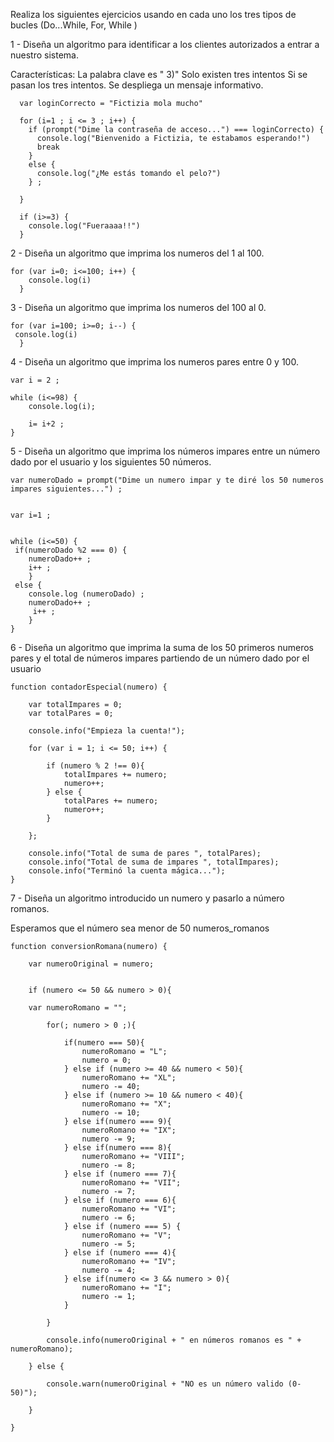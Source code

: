 Realiza los siguientes ejercicios usando en cada uno los tres tipos de bucles (Do...While, For, While )

1 - Diseña un algoritmo para identificar a los clientes autorizados a entrar a nuestro sistema.

Características:
La palabra clave es " 3)"
Solo existen tres intentos
Si se pasan los tres intentos. Se despliega un mensaje informativo.
	


      var loginCorrecto = "Fictizia mola mucho"

      for (i=1 ; i <= 3 ; i++) {
        if (prompt("Dime la contraseña de acceso...") === loginCorrecto) {
          console.log("Bienvenido a Fictizia, te estabamos esperando!")
          break
        }
        else {
          console.log("¿Me estás tomando el pelo?")
        } ;

      }

      if (i>=3) {
        console.log("Fueraaaa!!")
      }

  
2 - Diseña un algoritmo que imprima los numeros del 1 al 100.

	
    for (var i=0; i<=100; i++) {
        console.log(i)
      }

3 - Diseña un algoritmo que imprima los numeros del 100 al 0.

    for (var i=100; i>=0; i--) {
     console.log(i)
      }

4 - Diseña un algoritmo que imprima los numeros pares entre 0 y 100.

	var i = 2 ;

	while (i<=98) {
	    console.log(i);

	    i= i+2 ;
	}

5 - Diseña un algoritmo que imprima los números impares entre un número dado por el usuario y los siguientes 50 números.

	

	var numeroDado = prompt("Dime un numero impar y te diré los 50 numeros impares siguientes...") ;


	var i=1 ;


	while (i<=50) {
	 if(numeroDado %2 === 0) {
	 	numeroDado++ ;
	 	i++ ;
	 	}
	 else {
	 	console.log (numeroDado) ;
	 	numeroDado++ ;
		 i++ ;
	 	}
	}

	
	
6 - Diseña un algoritmo que imprima la suma de los 50 primeros numeros pares y el total de números impares partiendo de un número dado por el usuario

	function contadorEspecial(numero) {
		
		var totalImpares = 0;
		var totalPares = 0;

		console.info("Empieza la cuenta!");

		for (var i = 1; i <= 50; i++) {
			
			if (numero % 2 !== 0){
				totalImpares += numero;
				numero++;
			} else {
				totalPares += numero;
				numero++;
			}
			
		};

		console.info("Total de suma de pares ", totalPares);
		console.info("Total de suma de impares ", totalImpares);
		console.info("Terminó la cuenta mágica...");
	}



7 - Diseña un algoritmo introducido un numero y pasarlo a número romanos.

Esperamos que el número sea menor de 50
numeros_romanos

	function conversionRomana(numero) {
		
		var numeroOriginal = numero;
	  

		if (numero <= 50 && numero > 0){

	    var numeroRomano = "";
	    
			for(; numero > 0 ;){
				
				if(numero === 50){
					numeroRomano = "L";
					numero = 0;
				} else if (numero >= 40 && numero < 50){
					numeroRomano += "XL";
					numero -= 40;
				} else if (numero >= 10 && numero < 40){
					numeroRomano += "X";
					numero -= 10;
				} else if(numero === 9){
					numeroRomano += "IX";
					numero -= 9;
				} else if(numero === 8){
					numeroRomano += "VIII";
					numero -= 8;
				} else if (numero === 7){
					numeroRomano += "VII";
					numero -= 7;
				} else if (numero === 6){
					numeroRomano += "VI";
					numero -= 6;
				} else if (numero === 5) {
					numeroRomano += "V";
					numero -= 5;
				} else if (numero === 4){
					numeroRomano += "IV";
					numero -= 4;				
				} else if(numero <= 3 && numero > 0){
					numeroRomano += "I";
					numero -= 1;
				}
	      
			}

			console.info(numeroOriginal + " en números romanos es " + numeroRomano);

		} else {
	    
			console.warn(numeroOriginal + "NO es un número valido (0-50)");
		
	  	}

	}










